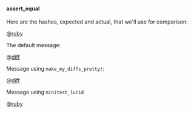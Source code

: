 #### assert_equal

Here are the hashes, expected and actual, that we'll use for comparison:

@[ruby](data.rb)

The default message:

@[diff](default.txt)

Message using ```make_my_diffs_pretty!```:

@[diff](better.txt)

Message using ```minitest_lucid```

@[ruby](lucid.txt)
